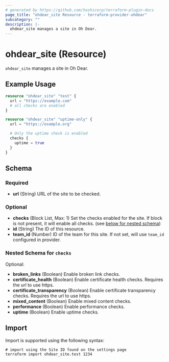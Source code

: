 ```yaml
---
# generated by https://github.com/hashicorp/terraform-plugin-docs
page_title: "ohdear_site Resource - terraform-provider-ohdear"
subcategory: ""
description: |-
  ohdear_site manages a site in Oh Dear.
---
```


# ohdear_site (Resource)

`ohdear_site` manages a site in Oh Dear.

## Example Usage

```terraform
resource "ohdear_site" "test" {
  url = "https://example.com"
  # all checks are enabled
}

resource "ohdear_site" "uptime-only" {
  url = "https://example.org"

  # Only the uptime check is enabled
  checks {
    uptime = true
  }
}
```

<!-- schema generated by tfplugindocs -->
## Schema

### Required

- **url** (String) URL of the site to be checked.

### Optional

- **checks** (Block List, Max: 1) Set the checks enabled for the site. If block is not present, it will enable all checks. (see [below for nested schema](#nestedblock--checks))
- **id** (String) The ID of this resource.
- **team_id** (Number) ID of the team for this site. If not set, will use `team_id` configured in provider.

<a id="nestedblock--checks"></a>
### Nested Schema for `checks`

Optional:

- **broken_links** (Boolean) Enable broken link checks.
- **certificate_health** (Boolean) Enable certificate health checks. Requires the url to use https.
- **certificate_transparency** (Boolean) Enable certificate transparency checks. Requires the url to use https.
- **mixed_content** (Boolean) Enable mixed content checks.
- **performance** (Boolean) Enable performance checks.
- **uptime** (Boolean) Enable uptime checks.

## Import

Import is supported using the following syntax:

```shell
# import using the Site ID found on the settings page
terraform import ohdear_site.test 1234
```
